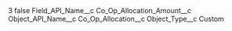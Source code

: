 <?xml version="1.0" encoding="UTF-8"?>
<CustomMetadata xmlns="http://soap.sforce.com/2006/04/metadata" xmlns:xsi="http://www.w3.org/2001/XMLSchema-instance" xmlns:xsd="http://www.w3.org/2001/XMLSchema">
    <label>3</label>
    <protected>false</protected>
    <values>
        <field>Field_API_Name__c</field>
        <value xsi:type="xsd:string">Co_Op_Allocation_Amount__c</value>
    </values>
    <values>
        <field>Object_API_Name__c</field>
        <value xsi:type="xsd:string">Co_Op_Allocation__c</value>
    </values>
    <values>
        <field>Object_Type__c</field>
        <value xsi:type="xsd:string">Custom</value>
    </values>
</CustomMetadata>
